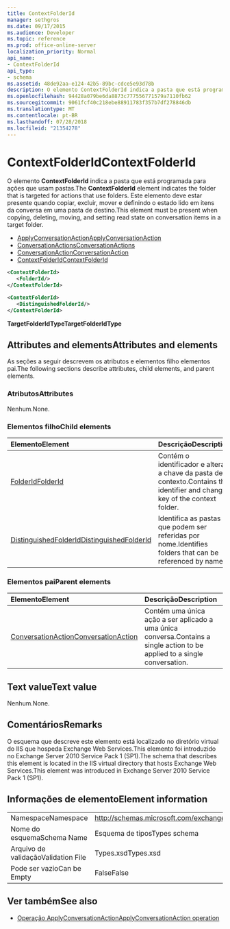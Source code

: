 ```yaml
---
title: ContextFolderId
manager: sethgros
ms.date: 09/17/2015
ms.audience: Developer
ms.topic: reference
ms.prod: office-online-server
localization_priority: Normal
api_name:
- ContextFolderId
api_type:
- schema
ms.assetid: 48de92aa-e124-42b5-89bc-cdce5e93d78b
description: O elemento ContextFolderId indica a pasta que está programada para ações que usam pastas. Este elemento deve estar presente quando copiar, excluir, mover e definindo o estado lido em itens da conversa em uma pasta de destino.
ms.openlocfilehash: 94428a079be6da8873c777556771579a7110fb62
ms.sourcegitcommit: 9061fcf40c218ebe88911783f357b7df278846db
ms.translationtype: MT
ms.contentlocale: pt-BR
ms.lasthandoff: 07/28/2018
ms.locfileid: "21354278"
---
```

# <a name="contextfolderid"></a><span data-ttu-id="96a59-104">ContextFolderId</span><span class="sxs-lookup"><span data-stu-id="96a59-104">ContextFolderId</span></span>

<span data-ttu-id="96a59-105">O elemento **ContextFolderId** indica a pasta que está programada para ações que usam pastas.</span><span class="sxs-lookup"><span data-stu-id="96a59-105">The **ContextFolderId** element indicates the folder that is targeted for actions that use folders.</span></span> <span data-ttu-id="96a59-106">Este elemento deve estar presente quando copiar, excluir, mover e definindo o estado lido em itens da conversa em uma pasta de destino.</span><span class="sxs-lookup"><span data-stu-id="96a59-106">This element must be present when copying, deleting, moving, and setting read state on conversation items in a target folder.</span></span> 
  
- [<span data-ttu-id="96a59-107">ApplyConversationAction</span><span class="sxs-lookup"><span data-stu-id="96a59-107">ApplyConversationAction</span></span>](applyconversationaction.md) 
- [<span data-ttu-id="96a59-108">ConversationActions</span><span class="sxs-lookup"><span data-stu-id="96a59-108">ConversationActions</span></span>](conversationactions.md)
- [<span data-ttu-id="96a59-109">ConversationAction</span><span class="sxs-lookup"><span data-stu-id="96a59-109">ConversationAction</span></span>](conversationaction.md)
- [<span data-ttu-id="96a59-110">ContextFolderId</span><span class="sxs-lookup"><span data-stu-id="96a59-110">ContextFolderId</span></span>](contextfolderid.md)
  
```XML
<ContextFolderId>
   <FolderId/>
</ContextFolderId>
```

```XML
<ContextFolderId>
   <DistinguishedFolderId/>
</ContextFolderId>
```


<span data-ttu-id="96a59-111">**TargetFolderIdType**</span><span class="sxs-lookup"><span data-stu-id="96a59-111">**TargetFolderIdType**</span></span>

## <a name="attributes-and-elements"></a><span data-ttu-id="96a59-112">Attributes and elements</span><span class="sxs-lookup"><span data-stu-id="96a59-112">Attributes and elements</span></span>

<span data-ttu-id="96a59-113">As seções a seguir descrevem os atributos e elementos filho elementos pai.</span><span class="sxs-lookup"><span data-stu-id="96a59-113">The following sections describe attributes, child elements, and parent elements.</span></span>
  
### <a name="attributes"></a><span data-ttu-id="96a59-114">Atributos</span><span class="sxs-lookup"><span data-stu-id="96a59-114">Attributes</span></span>

<span data-ttu-id="96a59-115">Nenhum.</span><span class="sxs-lookup"><span data-stu-id="96a59-115">None.</span></span>
  
### <a name="child-elements"></a><span data-ttu-id="96a59-116">Elementos filho</span><span class="sxs-lookup"><span data-stu-id="96a59-116">Child elements</span></span>

|<span data-ttu-id="96a59-117">**Elemento**</span><span class="sxs-lookup"><span data-stu-id="96a59-117">**Element**</span></span>|<span data-ttu-id="96a59-118">**Descrição**</span><span class="sxs-lookup"><span data-stu-id="96a59-118">**Description**</span></span>|
|:-----|:-----|
|[<span data-ttu-id="96a59-119">FolderId</span><span class="sxs-lookup"><span data-stu-id="96a59-119">FolderId</span></span>](folderid.md) <br/> |<span data-ttu-id="96a59-120">Contém o identificador e alterar a chave da pasta de contexto.</span><span class="sxs-lookup"><span data-stu-id="96a59-120">Contains the identifier and change key of the context folder.</span></span>  <br/> |
|[<span data-ttu-id="96a59-121">DistinguishedFolderId</span><span class="sxs-lookup"><span data-stu-id="96a59-121">DistinguishedFolderId</span></span>](distinguishedfolderid.md) <br/> |<span data-ttu-id="96a59-122">Identifica as pastas que podem ser referidas por nome.</span><span class="sxs-lookup"><span data-stu-id="96a59-122">Identifies folders that can be referenced by name.</span></span>  <br/> |
   
### <a name="parent-elements"></a><span data-ttu-id="96a59-123">Elementos pai</span><span class="sxs-lookup"><span data-stu-id="96a59-123">Parent elements</span></span>

|<span data-ttu-id="96a59-124">**Elemento**</span><span class="sxs-lookup"><span data-stu-id="96a59-124">**Element**</span></span>|<span data-ttu-id="96a59-125">**Descrição**</span><span class="sxs-lookup"><span data-stu-id="96a59-125">**Description**</span></span>|
|:-----|:-----|
|[<span data-ttu-id="96a59-126">ConversationAction</span><span class="sxs-lookup"><span data-stu-id="96a59-126">ConversationAction</span></span>](conversationaction.md) <br/> |<span data-ttu-id="96a59-127">Contém uma única ação a ser aplicado a uma única conversa.</span><span class="sxs-lookup"><span data-stu-id="96a59-127">Contains a single action to be applied to a single conversation.</span></span>  <br/> |
   
## <a name="text-value"></a><span data-ttu-id="96a59-128">Text value</span><span class="sxs-lookup"><span data-stu-id="96a59-128">Text value</span></span>

<span data-ttu-id="96a59-129">Nenhum.</span><span class="sxs-lookup"><span data-stu-id="96a59-129">None.</span></span>
  
## <a name="remarks"></a><span data-ttu-id="96a59-130">Comentários</span><span class="sxs-lookup"><span data-stu-id="96a59-130">Remarks</span></span>

<span data-ttu-id="96a59-131">O esquema que descreve este elemento está localizado no diretório virtual do IIS que hospeda Exchange Web Services.This elemento foi introduzido no Exchange Server 2010 Service Pack 1 (SP1).</span><span class="sxs-lookup"><span data-stu-id="96a59-131">The schema that describes this element is located in the IIS virtual directory that hosts Exchange Web Services.This element was introduced in Exchange Server 2010 Service Pack 1 (SP1).</span></span>
  
## <a name="element-information"></a><span data-ttu-id="96a59-132">Informações de elemento</span><span class="sxs-lookup"><span data-stu-id="96a59-132">Element information</span></span>

|||
|:-----|:-----|
|<span data-ttu-id="96a59-133">Namespace</span><span class="sxs-lookup"><span data-stu-id="96a59-133">Namespace</span></span>  <br/> |http://schemas.microsoft.com/exchange/services/2006/types  <br/> |
|<span data-ttu-id="96a59-134">Nome do esquema</span><span class="sxs-lookup"><span data-stu-id="96a59-134">Schema Name</span></span>  <br/> |<span data-ttu-id="96a59-135">Esquema de tipos</span><span class="sxs-lookup"><span data-stu-id="96a59-135">Types schema</span></span>  <br/> |
|<span data-ttu-id="96a59-136">Arquivo de validação</span><span class="sxs-lookup"><span data-stu-id="96a59-136">Validation File</span></span>  <br/> |<span data-ttu-id="96a59-137">Types.xsd</span><span class="sxs-lookup"><span data-stu-id="96a59-137">Types.xsd</span></span>  <br/> |
|<span data-ttu-id="96a59-138">Pode ser vazio</span><span class="sxs-lookup"><span data-stu-id="96a59-138">Can be Empty</span></span>  <br/> |<span data-ttu-id="96a59-139">False</span><span class="sxs-lookup"><span data-stu-id="96a59-139">False</span></span>  <br/> |
   
## <a name="see-also"></a><span data-ttu-id="96a59-140">Ver também</span><span class="sxs-lookup"><span data-stu-id="96a59-140">See also</span></span>

- [<span data-ttu-id="96a59-141">Operação ApplyConversationAction</span><span class="sxs-lookup"><span data-stu-id="96a59-141">ApplyConversationAction operation</span></span>](applyconversationaction-operation.md)

